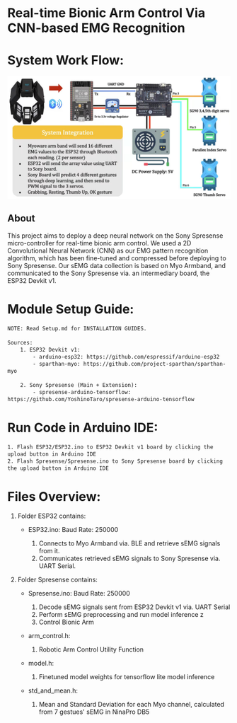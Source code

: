 # Real-time Bionic Arm Control Via CNN-based EMG Recognition

# System Work Flow:
![Alt text](system.jpg?raw=true "Title")

## About
This project aims to deploy a deep neural network on the Sony Spresense micro-controller for real-time bionic arm control. We used a 2D Convolutional Neural Network (CNN) as our EMG pattern recognition algorithm, which has been fine-tuned and compressed before deploying to Sony Spresense. Our sEMG data collection is based on Myo Armband, and communicated to the Sony Spresense via. an intermediary board, the ESP32 Devkit v1.

# Module Setup Guide:
    NOTE: Read Setup.md for INSTALLATION GUIDES.
 
    Sources: 
        1. ESP32 Devkit v1:
            - arduino-esp32: https://github.com/espressif/arduino-esp32
            - sparthan-myo: https://github.com/project-sparthan/sparthan-myo
        
        2. Sony Spresense (Main + Extension): 
            - spresense-arduino-tensorflow: https://github.com/YoshinoTaro/spresense-arduino-tensorflow

# Run Code in Arduino IDE:
    1. Flash ESP32/ESP32.ino to ESP32 Devkit v1 board by clicking the upload button in Arduino IDE
    2. Flash Spresense/Spresense.ino to Sony Spresense board by clicking the upload button in Arduino IDE
 
# Files Overview:
1. Folder ESP32 contains:
    - ESP32.ino:
        Baud Rate: 250000

        1. Connects to Myo Armband via. BLE and retrieve sEMG signals from it.
        2. Communicates retrieved sEMG signals to Sony Spresense via. UART Serial.

2. Folder Spresense contains:
    - Spresense.ino:
        Baud Rate: 250000

        1. Decode sEMG signals sent from ESP32 Devkit v1 via. UART Serial
        2. Perform sEMG preprocessing and run model inference z
        3. Control Bionic Arm

    - arm_control.h:

        1. Robotic Arm Control Utility Function
    
    - model.h:
        
        1. Finetuned model weights for tensorflow lite model inference
    
    - std_and_mean.h:
        
        1. Mean and Standard Deviation for each Myo channel, calculated from 7 gestues' sEMG in NinaPro DB5